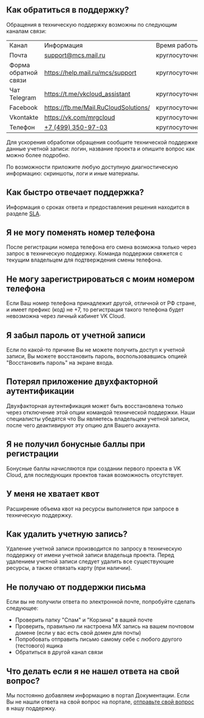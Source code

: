 ## Как обратиться в поддержку?

Обращения в техническую поддержку возможны по следующим каналам связи:

<table><tbody><tr><td>Канал</td><td>Информация</td><td>Время работы</td></tr><tr><td>Почта</td><td><a href="mailto:support@mcs.mail.ru">support@mcs.mail.ru</a></td><td>круглосуточно</td></tr><tr><td>Форма обратной связи</td><td><a href="https://help.mail.ru/mcs/support">https://help.mail.ru/mcs/support</a></td><td>круглосуточно</td></tr><tr><td>Чат Telegram</td><td><a href="https://t.me/vkcloud_assistant" title="">https://t.me/vkcloud_assistant</a></td><td>круглосуточно</td></tr><tr><td>Facebook</td><td><a href="https://fb.me/Mail.RuCloudSolutions/">https://fb.me/Mail.RuCloudSolutions/</a></td><td>круглосуточно</td></tr><tr><td>Vkontakte</td><td><a href="https://vk.com/mrgcloud">https://vk.com/mrgcloud</a></td><td>круглосуточно</td></tr><tr><td>Телефон</td><td><a href="tel://+7(499)350-97-03" title="">+7 (499) 350-97-03</a></td><td>круглосуточно</td></tr></tbody></table>

<info>

Для ускорения обработки обращения сообщите технической поддержке данные учетной записи: логин, название проекта и опишите вопрос как можно более подробно.

</info>

По возможности приложите любую доступную диагностическую информацию: скриншоты, логи и иные материалы.

## Как быстро отвечает поддержка?

Информация о сроках ответа и предоставления решения находится в разделе [SLA](https://mcs.mail.ru/help/ru_RU/support/support-info#section-1).

## Я не могу поменять номер телефона

После регистрации номера телефона его смена возможна только через запрос в техническую поддержку. Команда поддержки свяжется с текущим владельцем для подтверждения смены телефона.  

## Не могу зарегистрироваться с моим номером телефона

Если Ваш номер телефона принадлежит другой, отличной от РФ стране, и имеет префикс (код) не +7, то регистрация такого телефона будет невозможна через личный кабинет VK Cloud.

## Я забыл пароль от учетной записи

Если по какой-то причине Вы не можете получить доступ к учетной записи, Вы можете восстановить пароль, воспользовавшись опцией "Восстановить пароль" на экране входа.

## Потерял приложение двухфакторной аутентификации

Двухфакторная аутентификация может быть восстановлена только через отключение этой опции командой технической поддержки. Наши специалисты убедятся что Вы являетесь владельцем учетной записи, после чего деактивируют эту опцию для Вашего аккаунта.

## Я не получил бонусные баллы при регистрации

Бонусные баллы начисляются при создании первого проекта в VK Cloud, для последующих проектов такая возможность отсутствует.

## У меня не хватает квот

Расширение объема квот на ресурсы выполняется при запросе в техническую поддержку.  

## Как удалить учетную запись?

Удаление учетной записи производится по запросу в техническую поддержку от имени учетной записи владельца проекта. Перед удалением учетной записи следует удалить все существующие ресурсы, а также отвязать карту (при наличии).

## Не получаю от поддержки письма

Если вы не получили ответа по электронной почте, попробуйте сделать следующее:

- Проверить папку "Спам" и "Корзина" в вашей почте
- Проверить, правильно ли настроена MX запись на вашем почтовом домене (если у вас есть свой домен для почты)
- Попробовать отправить письмо самому себе с любого другого (тестового) ящика
- Обратиться в другой канал связи

## Что делать если я не нашел ответа на свой вопрос?

Мы постоянно добавляем информацию в портал Документации. Если Вы не нашли ответа на свой вопрос на портале, [отправьте свой вопрос](/ru/contacts) в нашу поддержку.

